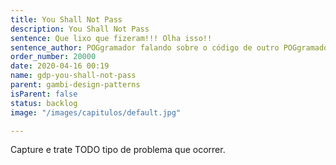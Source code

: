 ```yaml
---
title: You Shall Not Pass
description: You Shall Not Pass
sentence: Que lixo que fizeram!!! Olha isso!!
sentence_author: POGgramador falando sobre o código de outro POGgramador
order_number: 20000
date: 2020-04-16 00:19
name: gdp-you-shall-not-pass
parent: gambi-design-patterns
isParent: false
status: backlog
image: "/images/capitulos/default.jpg"

---
```

Capture e trate TODO tipo de problema que ocorrer.
